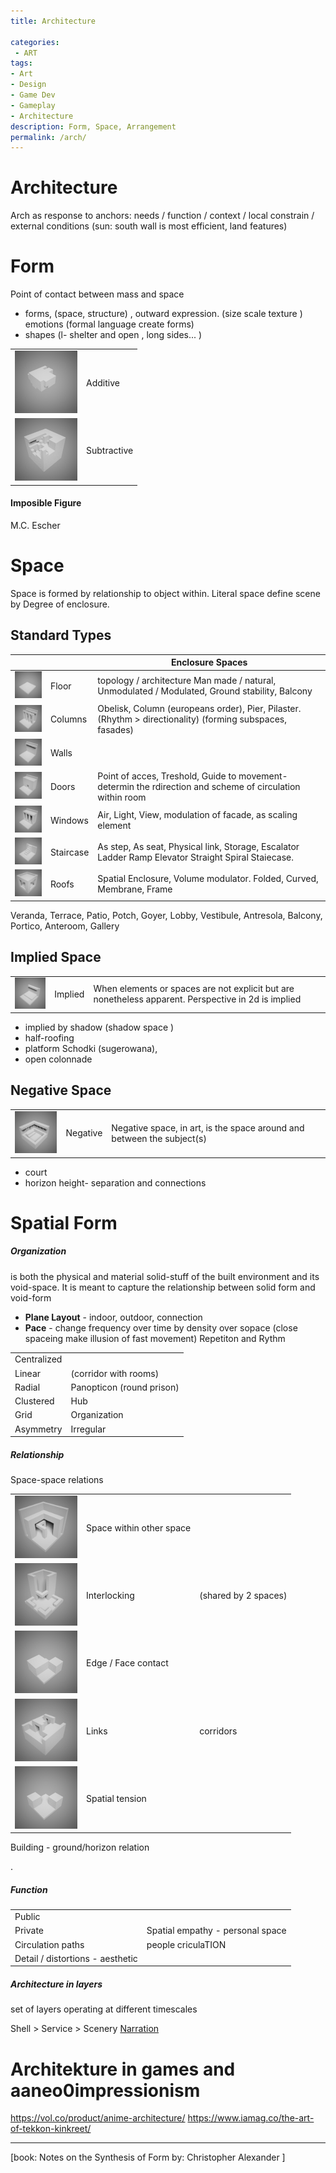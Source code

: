 ```yaml
---
title: Architecture

categories:
 - ART
tags:
- Art
- Design
- Game Dev
- Gameplay
- Architecture
description: Form, Space, Arrangement
permalink: /arch/
---
```



# Architecture

Arch as response to anchors:  needs / function / context / local constrain /  external conditions  (sun: south wall is most efficient, land features)


# Form
Point of contact between mass and space

- forms, (space, structure) , outward expression. (size scale texture ) emotions (formal language create forms)
- shapes (l- shelter and open , long sides... )

| | |
|--|--|
![](/src/arch/add.png)  | Additive | picturesque, full of movement,
![](/src/arch/sub.png)  |Subtractive   | generous, When regular form mising volume peart but retain identity




#### Imposible Figure
M.C. Escher


# Space
 Space is formed by relationship to object within. Literal space define scene by Degree of enclosure.

## Standard Types

 |  |  |Enclosure Spaces|
 |--|--| --|
 ![](/src/arch/floor.png) | Floor | topology / architecture Man made / natural, Unmodulated / Modulated, Ground stability, Balcony
 ![](/src/arch/columns.png) |Columns | Obelisk, Column (europeans order), Pier, Pilaster. (Rhythm > directionality) (forming subspaces, fasades)
 ![](/src/arch/wall.png) |Walls |
 ![](/src/arch/door.png) |Doors | Point of acces, Treshold, Guide to movement- determin the rdirection and scheme of circulation within room
 ![](/src/arch/windows.png) |Windows | Air, Light, View, modulation of facade, as scaling element
 ![](/src/arch/stairs.png) |Staircase | As step, As seat, Physical link, Storage, Escalator Ladder Ramp Elevator Straight Spiral Staiecase.  
 ![](/src/arch/roof.png) |Roofs | Spatial Enclosure, Volume modulator. Folded, Curved, Membrane, Frame

Veranda, Terrace, Patio, Potch, Goyer, Lobby, Vestibule, Antresola, Balcony, Portico, Anteroom, Gallery


## Implied  Space

| | ||
|--|--|--|
![](/src/arch/implied2.png) |Implied|When elements or spaces are not explicit but are nonetheless apparent. Perspective in 2d is implied

- implied by shadow (shadow space )
- half-roofing
- platform Schodki (sugerowana),
- open colonnade   

## Negative Space


| | ||
|--|--|--|
![](/src/arch/court.png) |Negative | Negative space, in art, is the space around and between the subject(s)


- court
- horizon height- separation and connections



# Spatial Form

##### Organization
is both the physical and material solid-stuff of the built environment and its void-space. It is meant to capture the relationship between solid form and void-form

- **Plane Layout** - indoor, outdoor, connection
- **Pace** - change frequency over time by density over sopace (close spaceing make illusion of fast movement) Repetiton and Rythm


| | |
|--|--|
|Centralized  
|Linear |(corridor with rooms)
|Radial | Panopticon (round prison)
|Clustered | Hub
|Grid | Organization
|Asymmetry | Irregular




##### Relationship



Space-space relations

| | ||
|--|--|--|
![](/src/arch/within.png) | Space within other space|
![](/src/arch/inter.png) | Interlocking  |(shared by 2 spaces)
![](/src/arch/edge.png)  |Edge / Face contact |
![](/src/arch/corridor2.png) | Links | corridors
![](/src/arch/spatial.png)  |Spatial tension|

Building - ground/horizon relation

.
##### Function

| |  |
|--|--|
|Public   |
|Private | Spatial empathy - personal space
|Circulation paths | people criculaTION
|Detail / distortions - aesthetic


##### Architecture in layers
set of layers operating at different timescales

Shell > Service > Scenery
[Narration](/narration/)  

# Architekture in games and aaneo0impressionism
https://vol.co/product/anime-architecture/
https://www.iamag.co/the-art-of-tekkon-kinkreet/


---

[book: Notes on the Synthesis of Form by:  Christopher Alexander ]     
